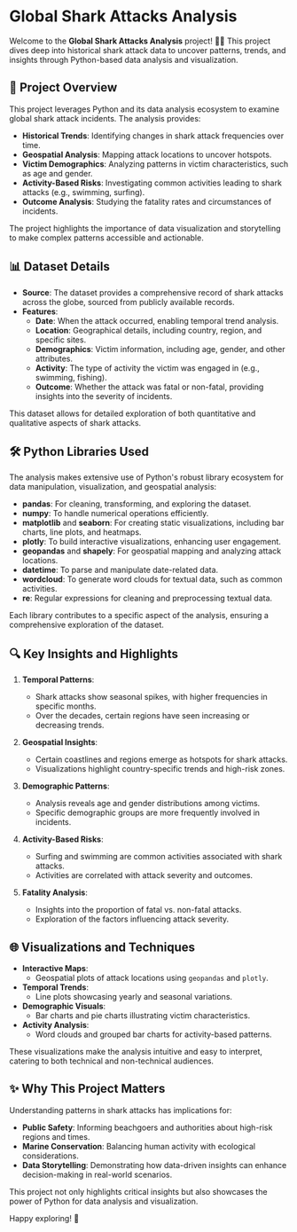 # Global Shark Attacks Analysis

Welcome to the **Global Shark Attacks Analysis** project! 🌊🦈 This project dives deep into historical shark attack data to uncover patterns, trends, and insights through Python-based data analysis and visualization.

## 🌟 Project Overview

This project leverages Python and its data analysis ecosystem to examine global shark attack incidents. The analysis provides:

- **Historical Trends**: Identifying changes in shark attack frequencies over time.
- **Geospatial Analysis**: Mapping attack locations to uncover hotspots.
- **Victim Demographics**: Analyzing patterns in victim characteristics, such as age and gender.
- **Activity-Based Risks**: Investigating common activities leading to shark attacks (e.g., swimming, surfing).
- **Outcome Analysis**: Studying the fatality rates and circumstances of incidents.

The project highlights the importance of data visualization and storytelling to make complex patterns accessible and actionable.

## 📊 Dataset Details

- **Source**: The dataset provides a comprehensive record of shark attacks across the globe, sourced from publicly available records.
- **Features**:
  - **Date**: When the attack occurred, enabling temporal trend analysis.
  - **Location**: Geographical details, including country, region, and specific sites.
  - **Demographics**: Victim information, including age, gender, and other attributes.
  - **Activity**: The type of activity the victim was engaged in (e.g., swimming, fishing).
  - **Outcome**: Whether the attack was fatal or non-fatal, providing insights into the severity of incidents.

This dataset allows for detailed exploration of both quantitative and qualitative aspects of shark attacks.

## 🛠️ Python Libraries Used

The analysis makes extensive use of Python's robust library ecosystem for data manipulation, visualization, and geospatial analysis:

- **pandas**: For cleaning, transforming, and exploring the dataset.
- **numpy**: To handle numerical operations efficiently.
- **matplotlib** and **seaborn**: For creating static visualizations, including bar charts, line plots, and heatmaps.
- **plotly**: To build interactive visualizations, enhancing user engagement.
- **geopandas** and **shapely**: For geospatial mapping and analyzing attack locations.
- **datetime**: To parse and manipulate date-related data.
- **wordcloud**: To generate word clouds for textual data, such as common activities.
- **re**: Regular expressions for cleaning and preprocessing textual data.

Each library contributes to a specific aspect of the analysis, ensuring a comprehensive exploration of the dataset.

## 🔍 Key Insights and Highlights

1. **Temporal Patterns**:
   - Shark attacks show seasonal spikes, with higher frequencies in specific months.
   - Over the decades, certain regions have seen increasing or decreasing trends.

2. **Geospatial Insights**:
   - Certain coastlines and regions emerge as hotspots for shark attacks.
   - Visualizations highlight country-specific trends and high-risk zones.

3. **Demographic Patterns**:
   - Analysis reveals age and gender distributions among victims.
   - Specific demographic groups are more frequently involved in incidents.

4. **Activity-Based Risks**:
   - Surfing and swimming are common activities associated with shark attacks.
   - Activities are correlated with attack severity and outcomes.

5. **Fatality Analysis**:
   - Insights into the proportion of fatal vs. non-fatal attacks.
   - Exploration of the factors influencing attack severity.

## 🌐 Visualizations and Techniques

- **Interactive Maps**:
  - Geospatial plots of attack locations using `geopandas` and `plotly`.
- **Temporal Trends**:
  - Line plots showcasing yearly and seasonal variations.
- **Demographic Visuals**:
  - Bar charts and pie charts illustrating victim characteristics.
- **Activity Analysis**:
  - Word clouds and grouped bar charts for activity-based patterns.

These visualizations make the analysis intuitive and easy to interpret, catering to both technical and non-technical audiences.

## ✨ Why This Project Matters

Understanding patterns in shark attacks has implications for:

- **Public Safety**: Informing beachgoers and authorities about high-risk regions and times.
- **Marine Conservation**: Balancing human activity with ecological considerations.
- **Data Storytelling**: Demonstrating how data-driven insights can enhance decision-making in real-world scenarios.

This project not only highlights critical insights but also showcases the power of Python for data analysis and visualization.

Happy exploring! 🌊


